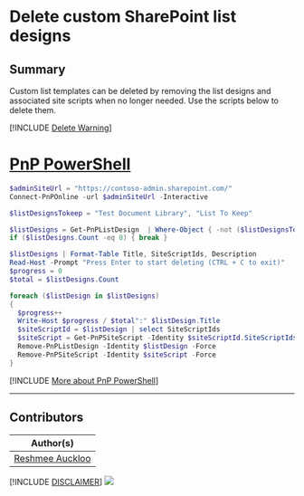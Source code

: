 

# Delete custom SharePoint list designs

## Summary

Custom list templates can be deleted by removing the list designs and associated site scripts when no longer needed. Use the scripts below to delete them. 
 
[!INCLUDE [Delete Warning](../../docfx/includes/DELETE-WARN.md)]


# [PnP PowerShell](#tab/pnpps)
```powershell
$adminSiteUrl = "https://contoso-admin.sharepoint.com/"
Connect-PnPOnline -url $adminSiteUrl -Interactive

$listDesignsTokeep = "Test Document Library", "List To Keep"

$listDesigns = Get-PnPListDesign  | Where-Object { -not ($listDesignsTokeep -contains $_.Title)}
if ($listDesigns.Count -eq 0) { break }

$listDesigns | Format-Table Title, SiteScriptIds, Description
Read-Host -Prompt "Press Enter to start deleting (CTRL + C to exit)"
$progress = 0
$total = $listDesigns.Count

foreach ($listDesign in $listDesigns)
{
  $progress++
  Write-Host $progress / $total":" $listDesign.Title
  $siteScriptId = $listDesign | select SiteScriptIds
  $siteScript = Get-PnPSiteScript -Identity $siteScriptId.SiteScriptIds.Guid
  Remove-PnPListDesign -Identity $listDesign -Force
  Remove-PnPSiteScript -Identity $siteScript -Force
}

```
[!INCLUDE [More about PnP PowerShell](../../docfx/includes/MORE-PNPPS.md)]

***

## Contributors

| Author(s) |
|-----------|
| [Reshmee Auckloo](https://github.com/reshmee011)|


[!INCLUDE [DISCLAIMER](../../docfx/includes/DISCLAIMER.md)]
<img src="https://telemetry.sharepointpnp.com/script-samples/scripts/spo-remove-list-designs" aria-hidden="true" />